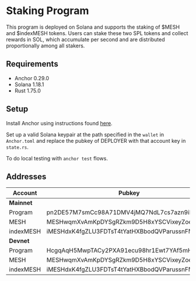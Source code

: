 # Staking Program

This program is deployed on Solana and supports the staking of $MESH and $indexMESH tokens. Users can stake these two SPL tokens and collect rewards in SOL, which accumulate per second and are distributed proportionally among all stakers.

## Requirements

- Anchor 0.29.0
- Solana 1.18.1
- Rust 1.75.0

## Setup

Install Anchor using instructions found [here](https://book.anchor-lang.com/getting_started/installation.html#anchor).

Set up a valid Solana keypair at the path specified in the `wallet` in `Anchor.toml` and replace the pubkey of DEPLOYER with that account key in `state.rs`.

To do local testing with `anchor test` flows.

## Addresses

<!-- Disable table formatting because Prettier messing it up. -->
<!-- prettier-ignore -->
| Account   | Pubkey                                       |
| ----------| -------------------------------------------- |
| **Mainnet** ||
| Program    | pn2DE57M7smCc98A71DMV4jMQ7NdL7cs7azn9iPgN97 |
| MESH       | MESHwqmXvAmKpDYSgRZkm9D5H8xYSCVixeyZoePHn4G  |
| indexMESH  | iMESHdxK4fgZLU3FDTsT4tYatHXBbodQVParussnFMy  |
| **Devnet** ||
| Program | HcgqAqH5MwpTACy2PXA91ecu98hr1Ewt7YAf5mHeT7zY |
| MESH | MESHwqmXvAmKpDYSgRZkm9D5H8xYSCVixeyZoePHn4G |
| indexMESH | iMESHdxK4fgZLU3FDTsT4tYatHXBbodQVParussnFMy |
